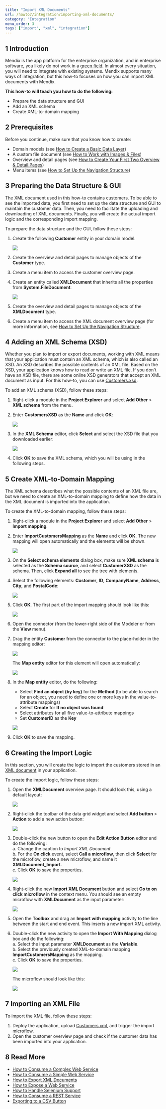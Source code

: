 ```yaml
---
title: "Import XML Documents"
url: /howto7/integration/importing-xml-documents/
category: "Integration"
menu_order: 3
tags: ["import", "xml", "integration"]
---
```


## 1 Introduction

Mendix is the app platform for the enterprise organization, and in enterprise software, you likely do not work in a [green field](https://en.wikipedia.org/wiki/Greenfield_project). In almost every situation, you will need to integrate with existing systems. Mendix supports many ways of integration, but this how-to focuses on how you can import XML documents with Mendix.

**This how-to will teach you how to do the following:**

* Prepare the data structure and GUI
* Add an XML schema
* Create XML-to-domain mapping

## 2 Prerequisites

Before you continue, make sure that you know how to create:

* Domain models (see [How to Create a Basic Data Layer](/howto7/data-models/create-a-basic-data-layer/))
* A custom file document (see [How to Work with Images & Files](/howto7/data-models/working-with-images-and-files/))
* Overview and detail pages (see [How to Create Your First Two Overview & Detail Pages](/howto7/front-end/create-your-first-two-overview-and-detail-pages/))
* Menu items (see [How to Set Up the Navigation Structure](/howto7/general/setting-up-the-navigation-structure/))

## 3 Preparing the Data Structure & GUI

The XML document used in this how-to contains customers. To be able to see the imported data, you first need to set up the data structure and GUI to maintain the customer data. Then, you need to facilitate the uploading and downloading of XML documents. Finally, you will create the actual import logic and the corresponding import mapping.

To prepare the data structure and the GUI, follow these steps:

1. Create the following **Customer** entity in your domain model:

    ![](/attachments/howto7/integration/importing-xml-documents/18581649.png)

2. Create the overview and detail pages to manage objects of the **Customer** type.
3. Create a menu item to access the customer overview page.
4. Create an entity called **XMLDocument** that inherits all the properties from **System.FileDocument**:

    ![](/attachments/howto7/integration/export-xml-documents/18581650.png)

5. Create the overview and detail pages to manage objects of the **XMLDocument** type.
6. Create a menu item to access the XML document overview page (for more information, see [How to Set Up the Navigation Structure](/howto7/general/setting-up-the-navigation-structure/).

## 4 Adding an XML Schema (XSD)

Whether you plan to import or export documents, working with XML means that your application must contain an XML schema, which is also called an XSD. An XSD describes the possible contents of an XML file. Based on the XSD, your application knows how to read or write an XML file. If you don't have an XSD file, there are some online XSD generators that accept an XML document as input. For this how-to, you can use [Customers.xsd](attachments/18448727/18581652.xsd).

To add an XML schema (XSD), follow these steps:

1.  Right-click a module in the **Project Explorer** and select **Add Other** > **XML schema** from the menu.
2.  Enter **CustomersXSD** as the **Name** and click **OK**:

    ![](/attachments/howto7/integration/export-xml-documents/18581696.png)

3.  In the **XML Schema** editor, click **Select** and select the XSD file that you downloaded earlier:

    ![](/attachments/howto7/integration/importing-xml-documents/18581657.png)

4. Click **OK** to save the XML schema, which you will be using in the following steps.

## 5 Create XML-to-Domain Mapping

The XML schema describes what the possible contents of an XML file are, but we need to create an XML-to-domain mapping to define how the data in the XML document is imported into the application.

To create the XML-to-domain mapping, follow these steps:

1. Right-click a module in the **Project Explorer** and select **Add Other** > **Import mapping**.
2.  Enter **ImportCustomersMapping** as the **Name** and click **OK.**  The new mapping will open automatically and the elements will be shown.

	![](/attachments/howto7/integration/importing-xml-documents/18581689.png)

3.  On the **Select schema elements** dialog box, make sure **XML schema** is selected as the **Schema source**, and select **CustomerXSD** as the schema. Then, click **Expand all** to see the tree with elements.
4.  Select the following elements: **Customer**, **ID**, **CompanyName**, **Address**, **City**, and **PostalCode**:

	![](/attachments/howto7/integration/importing-xml-documents/18581656.png)

5.  Click **OK**. The first part of the import mapping should look like this:

	![](/attachments/howto7/integration/importing-xml-documents/18581655.png)

6. Open the connector (from the lower-right side of the Modeler or from the **View** menu).
7.  Drag the entity **Customer** from the connector to the place-holder in the mapping editor:

	![](/attachments/howto7/integration/importing-xml-documents/18581681.png)  

	The **Map entity** editor for this element will open automatically:

	![](/attachments/howto7/integration/importing-xml-documents/18581654.png)

8.  In the **Map entity** editor, do the following:
	* Select **Find an object (by key)** for the **Method** (to be able to search for an object, you need to define one or more keys in the value-to-attribute mappings)
	* Select **Create** for **If no object was found**
	* Select attributes for all five value-to-attribute mappings
	* Set **CustomerID** as the **Key**

	![](/attachments/howto7/integration/importing-xml-documents/18581653.png)

9. Click **OK** to save the mapping.

## 6 Creating the Import Logic

In this section, you will create the logic to import the customers stored in an [XML document](attachments/18448727/18581651.xml) in your application.

To create the import logic, follow these steps:

1. Open the **XMLDocument** overview page. It should look this, using a default layout:

    ![](/attachments/howto7/integration/importing-xml-documents/18581648.png)

2. Right-click the toolbar of the data grid widget and select **Add button** > **Action** to add a new action button:

    ![](/attachments/howto7/integration/importing-xml-documents/18581647.png)

3. Double-click the new button to open the **Edit Action Button** editor and do the following:<br />
    a. Change the caption to *Import XML Document*<br />
    b. For the **On click** event, select **Call a microflow**, then click **Select** for the microflow, create a new microflow, and name it **XMLDocument_Import**.<br />
    c. Click **OK** to save the properties.<br />

    ![](/attachments/howto7/integration/importing-xml-documents/18581646.png)

4. Right-click the new **Import XML Document** button and select **Go to on click microflow** in the context menu. You should see an empty microflow with **XMLDocument** as the input parameter:

    ![](/attachments/howto7/integration/importing-xml-documents/18581669.png)

5. Open the **Toolbox** and drag an **Import with mapping** activity to the line between the start and end event. This inserts a new import XML activity.
6. Double-click the new activity to open the **Import With Mapping** dialog box and do the following:<br />
    a. Select the input paramater **XMLDocument** as the **Variable**.<br />
    b. Select the previously created XML-to-domain mapping **ImportCustomersMapping** as the mapping.<br />
    c. Click **OK** to save the properties.<br />

    ![](/attachments/howto7/integration/importing-xml-documents/18581668.png)

    The microflow should look like this:

    ![](/attachments/howto7/integration/importing-xml-documents/18581667.png)

## 7 Importing an XML File

To import the XML file, follow these steps:

1. Deploy the application, upload [Customers.xml](attachments/18448727/18581651.xml), and trigger the import microflow.
2. Open the customer overview page and check if the customer data has been imported into your application.

## 8 Read More

* [How to Consume a Complex Web Service](/howto7/integration/consume-a-complex-web-service/)
* [How to Consume a Simple Web Service](/howto7/integration/consume-a-simple-web-service/)
* [How to Export XML Documents](/howto7/integration/export-xml-documents/)
* [How to Expose a Web Service](/howto7/integration/expose-a-web-service/)
* [How to Handle Selenium Support](/howto7/integration/selenium-support/)
* [How to Consume a REST Service](/howto7/integration/consume-a-rest-service/)
* [Exporting to a CSV Button](/refguide7/export-to-csv-button/)


